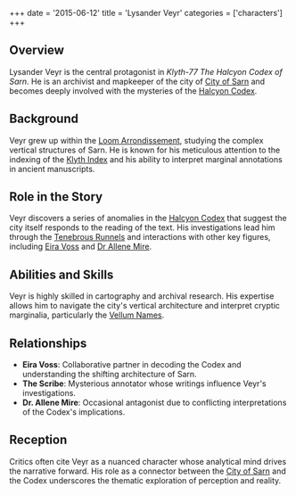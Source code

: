 +++
date = '2015-06-12'
title = 'Lysander Veyr'
categories = ['characters']
+++

## Overview

Lysander Veyr is the central protagonist in *Klyth-77 The Halcyon Codex of Sarn*. He is an archivist and mapkeeper of the city of [City of Sarn](places/City-of-Sarn) and becomes deeply involved with the mysteries of the [Halcyon Codex](others/Halcyon-Codex).

## Background

Veyr grew up within the [Loom Arrondissement](places/Loom-Arrondissement), studying the complex vertical structures of Sarn. He is known for his meticulous attention to the indexing of the [Klyth Index](others/Klyth-Index) and his ability to interpret marginal annotations in ancient manuscripts.

## Role in the Story

Veyr discovers a series of anomalies in the [Halcyon Codex](others/Halcyon-Codex) that suggest the city itself responds to the reading of the text. His investigations lead him through the [Tenebrous Runnels](places/Tenebrous-Runnels) and interactions with other key figures, including [Eira Voss](characters/Eira-Voss) and [Dr Allene Mire](characters/Dr-Allene-Mire).

## Abilities and Skills

Veyr is highly skilled in cartography and archival research. His expertise allows him to navigate the city's vertical architecture and interpret cryptic marginalia, particularly the [Vellum Names](others/Vellum-Names).

## Relationships

* **Eira Voss**: Collaborative partner in decoding the Codex and understanding the shifting architecture of Sarn.
* **The Scribe**: Mysterious annotator whose writings influence Veyr's investigations.
* **Dr. Allene Mire**: Occasional antagonist due to conflicting interpretations of the Codex's implications.

## Reception

Critics often cite Veyr as a nuanced character whose analytical mind drives the narrative forward. His role as a connector between the [City of Sarn](places/City-of-Sarn) and the Codex underscores the thematic exploration of perception and reality.
